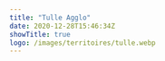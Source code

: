 ```yaml
---
title: "Tulle Agglo"
date: 2020-12-28T15:46:34Z
showTitle: true
logo: /images/territoires/tulle.webp
---
```


